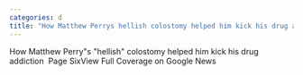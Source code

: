 ```yaml
---
categories: d
title: "How Matthew Perrys hellish colostomy helped him kick his drug addiction  Page Six"
---
```

How Matthew Perry"s "hellish" colostomy helped him kick his drug addiction&nbsp;&nbsp;Page SixView Full Coverage on Google News